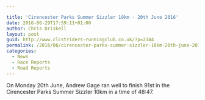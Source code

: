 ```yaml
---

title: 'Cirencester Parks Summer Sizzler 10km - 20th June 2016'
date: 2016-06-29T17:59:11+01:00
author: Chris Driskell
layout: post
guid: http://www.clcstriders-runningclub.co.uk/?p=2344
permalink: /2016/06/cirencester-parks-summer-sizzler-10km-20th-june-2016/
categories:
  - News
  - Race Reports
  - Road Reports
---
```

On Monday 20th June, Andrew Gage ran well to finish 91st in the Cirencester Parks Summer Sizzler 10km in a time of 48:47.